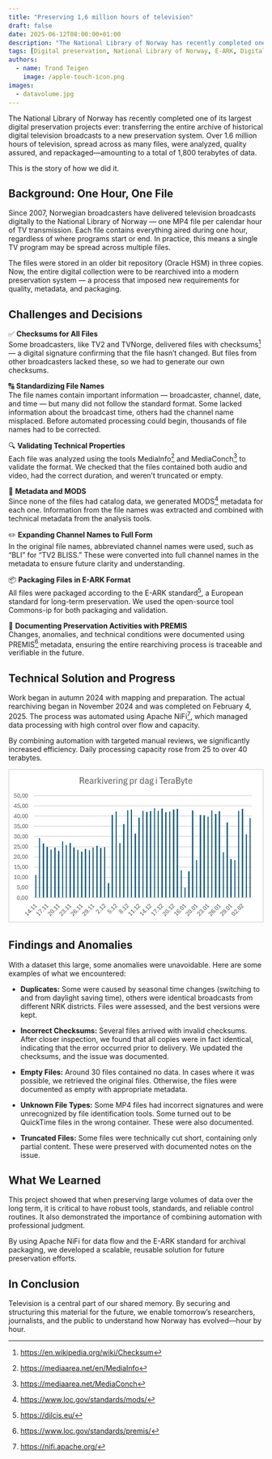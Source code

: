 ```yaml
---
title: "Preserving 1,6 million hours of television"
draft: false
date: 2025-06-12T08:00:00+01:00
description: "The National Library of Norway has recently completed one of its largest digital preservation projects ever: transferring the entire archive of historical digital television broadcasts to a new preservation system."
tags: [Digital preservation, National Library of Norway, E-ARK, Digital Preservation Services, OAIS, Security, Television, Rearchiving, Checksum, Metadata, MODS, MediaInfo, MediaConch]
authors: 
  - name: Trond Teigen
    image: /apple-touch-icon.png
images: 
  - datavolume.jpg
---
```

The National Library of Norway has recently completed one of its largest digital preservation projects ever: transferring the entire archive of historical digital television broadcasts to a new preservation system. Over 1.6 million hours of television, spread across as many files, were analyzed, quality assured, and repackaged—amounting to a total of 1,800 terabytes of data.

This is the story of how we did it.

## Background: One Hour, One File

Since 2007, Norwegian broadcasters have delivered television broadcasts digitally to the National Library of Norway — one MP4 file per calendar hour of TV transmission. Each file contains everything aired during one hour, regardless of where programs start or end. In practice, this means a single TV program may be spread across multiple files.

The files were stored in an older bit repository (Oracle HSM) in three copies. Now, the entire digital collection were to be rearchived into a modern preservation system — a process that imposed new requirements for quality, metadata, and packaging.

## Challenges and Decisions
✅ **Checksums for All Files** <br> Some broadcasters, like TV2 and TVNorge, delivered files with checksums[^1] — a digital signature confirming that the file hasn’t changed. But files from other broadcasters lacked these, so we had to generate our own checksums. 

🔠 **Standardizing File Names** <br> The file names contain important information — broadcaster, channel, date, and time — but many did not follow the standard format. Some lacked information about the broadcast time, others had the channel name misplaced. Before automated processing could begin, thousands of file names had to be corrected.

🔍 **Validating Technical Properties** <br> Each file was analyzed using the tools MediaInfo[^2] and MediaConch[^3] to validate the format. We checked that the files contained both audio and video, had the correct duration, and weren’t truncated or empty. 

📄 **Metadata and MODS** <br> Since none of the files had catalog data, we generated MODS[^4] metadata for each one. Information from the file names was extracted and combined with technical metadata from the analysis tools.

✏️ **Expanding Channel Names to Full Form** <br> In the original file names, abbreviated channel names were used, such as “BLI” for “TV2 BLISS.” These were converted into full channel names in the metadata to ensure future clarity and understanding.

📦 **Packaging Files in E-ARK Format** <br> All files were packaged according to the E-ARK standard[^5], a European standard for long-term preservation. We used the open-source tool Commons-ip for both packaging and validation.

📝 **Documenting Preservation Activities with PREMIS** <br> Changes, anomalies, and technical conditions were documented using PREMIS[^6] metadata, ensuring the entire rearchiving process is traceable and verifiable in the future. 

## Technical Solution and Progress

Work began in autumn 2024 with mapping and preparation. The actual rearchiving began in November 2024 and was completed on February 4, 2025. The process was automated using Apache NiFi[^7], which managed data processing with high control over flow and capacity.

By combining automation with targeted manual reviews, we significantly increased efficiency. Daily processing capacity rose from 25 to over 40 terabytes.

![Rearchiving per day in TeraBytes](datavolume.jpg "Overview of data volume rearchived per day. 1 TB = 1 GB")

## Findings and Anomalies

With a dataset this large, some anomalies were unavoidable. Here are some examples of what we encountered: 
- **Duplicates:** Some were caused by seasonal time changes (switching to and from daylight saving time), others were identical broadcasts from different NRK districts. Files were assessed, and the best versions were kept.

- **Incorrect Checksums:** Several files arrived with invalid checksums. After closer inspection, we found that all copies were in fact identical, indicating that the error occurred prior to delivery. We updated the checksums, and the issue was documented.

- **Empty Files:** Around 30 files contained no data. In cases where it was possible, we retrieved the original files. Otherwise, the files were documented as empty with appropriate metadata. 

- **Unknown File Types:** Some MP4 files had incorrect signatures and were unrecognized by file identification tools. Some turned out to be QuickTime files in the wrong container. These were also documented. 

- **Truncated Files:** Some files were technically cut short, containing only partial content. These were preserved with documented notes on the issue. 

## What We Learned

This project showed that when preserving large volumes of data over the long term, it is critical to have robust tools, standards, and reliable control routines. It also demonstrated the importance of combining automation with professional judgment.

By using Apache NiFi for data flow and the E-ARK standard for archival packaging, we developed a scalable, reusable solution for future preservation efforts. 

## In Conclusion 

Television is a central part of our shared memory. By securing and structuring this material for the future, we enable tomorrow’s researchers, journalists, and the public to understand how Norway has evolved—hour by hour. 

[^1]: https://en.wikipedia.org/wiki/Checksum 
[^2]: https://mediaarea.net/en/MediaInfo
[^3]: https://mediaarea.net/MediaConch
[^4]: https://www.loc.gov/standards/mods/
[^5]: https://dilcis.eu/ 
[^6]: https://www.loc.gov/standards/premis/
[^7]: https://nifi.apache.org/